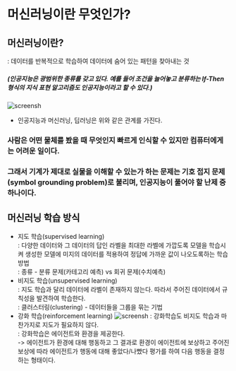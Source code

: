 # 머신러닝이란 무엇인가?

## 머신러닝이란?   
: 데이터를 반복적으로 학습하여 데이터에 숨어 있는 패턴을 찾아내는 것   
##### (인공지능은 광범위한 종류를 갖고 있다. 예를 들어 조건을 늘어놓고 분류하는 If-Then형식의 지식 표현 알고리즘도 인공지능이라고 할 수 있다.)

![screensh](https://hyeonjiwon.github.io/assets/img/21-1.png)
- 인공지능과 머신러닝, 딥러닝은 위와 같은 관계를 가진다.  

### 사람은 어떤 물체를 봤을 때 무엇인지 빠르게 인식할 수 있지만 컴퓨터에게는 어려운 일이다.
### 그래서 기계가 제대로 실물을 이해할 수 있는가 하는 문제는 기호 접지 문제(symbol grounding problem)로 불리며, 인공지능이 풀어야 할 난제 중 하나이다.

## 머신러닝 학습 방식

- 지도 학습(supervised learning)  
: 다양한 데이터와 그 데이터의 답인 라벨을 최대한 라벨에 가깝도록 모델을 학습시켜 생성한 모델에 미지의 데이터를 적용하여 정답에 가까운 값이 나오도록하는 학습 방법  
: 종류 - 분류 문제(카테고리 예측) vs 회귀 문제(수치예측)
- 비지도 학습(unsupervised learning)  
: 지도 학습과 달리 데이터에 라벨이 존재하지 않는다. 따라서 주어진 데이터에서 규칙성을 발견하여 학습한다.  
: 클러스터링(clustering) - 데이터들을 그룹을 묶는 기법
- 강화 학습(reinforcement learning) 
![screensh](https://t1.daumcdn.net/cfile/tistory/99263D465BB1A0D024)
: 강화학습도 비지도 학습과 마찬가지로 지도가 필요하지 않다.  
: 강화학습은 에이전트와 환경을 제공한다.  
-> 에이전트가 환경에 대해 행동하고 그 결과로 환경이 에이전트에 보상하고 주어진 보상에 따라 에이전트가 행동에 대해 좋았다/나빴다 평가를 하여 다음 행동을 결정하는 형태이다.






